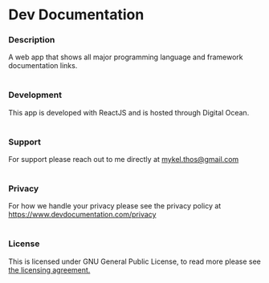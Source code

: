 # Dev Documentation


### Description
A web app that shows all major programming language and framework documentation links.
<br/><br/>
### Development
This app is developed with ReactJS and is hosted through Digital Ocean.
<br/><br/>
### Support
For support please reach out to me directly at mykel.thos@gmail.com
<br/><br/>
### Privacy
For how we handle your privacy please see the privacy policy at https://www.devdocumentation.com/privacy</a>
<br/><br/>
### License
This is licensed under GNU General Public License, to read more please see <a href="https://github.com/MThos/devdocumentation/blob/main/LICENSE">the licensing agreement.</a>
